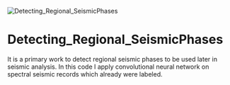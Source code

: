 
![Detecting_Regional_SeismicPhases](https://docs.ecognition.com/Resources/Images/ECogUsr/UG_CNN_scheme.png)



# Detecting_Regional_SeismicPhases
It is  a primary work to detect regional seismic phases to be used later in seismic analysis.
In this code I apply convolutional neural network on spectral seismic records which  already were labeled.
